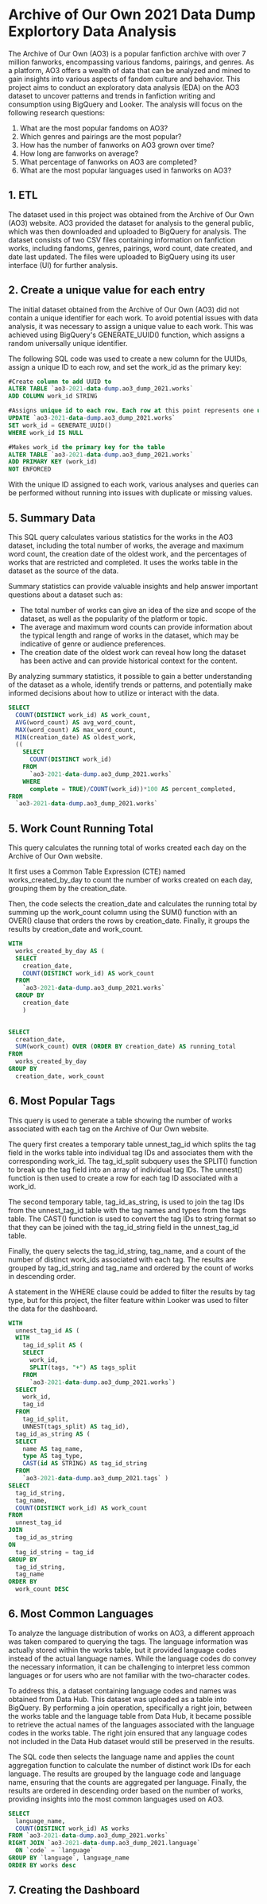 # Archive of Our Own 2021 Data Dump Explortory Data Analysis 
The Archive of Our Own (AO3) is a popular fanfiction archive with over 7 million fanworks, encompassing various fandoms, pairings, and genres. As a platform, AO3 offers a wealth of data that can be analyzed and mined to gain insights into various aspects of fandom culture and behavior.
This project aims to conduct an exploratory data analysis (EDA) on the AO3 dataset to uncover patterns and trends in fanfiction writing and consumption using BigQuery and Looker. The analysis will focus on the following research questions:
1. What are the most popular fandoms on AO3?
2. Which genres and pairings are the most popular?
3. How has the number of fanworks on AO3 grown over time?
4. How long are fanworks on average?
5. What percentage of fanworks on AO3 are completed?
6. What are the most popular languages used in fanworks on AO3? 

## 1. ETL 

The dataset used in this project was obtained from the Archive of Our Own (AO3) website. AO3 provided the dataset for analysis to the general public, which was then downloaded and uploaded to BigQuery for analysis. The dataset consists of two CSV files containing information on fanfiction works, including fandoms, genres, pairings, word count, date created, and date last updated. The files were uploaded to BigQuery using its user interface (UI) for further analysis.


## 2. Create a unique value for each entry

The initial dataset obtained from the Archive of Our Own (AO3) did not contain a unique identifier for each work. To avoid potential issues with data analysis, it was necessary to assign a unique value to each work. This was achieved using BigQuery's GENERATE_UUID() function, which assigns a random universally unique identifier.

The following SQL code was used to create a new column for the UUIDs, assign a unique ID to each row, and set the work_id as the primary key:


``` SQL
#Create column to add UUID to 
ALTER TABLE `ao3-2021-data-dump.ao3_dump_2021.works`
ADD COLUMN work_id STRING

#Assigns unique id to each row. Each row at this point represents one unique work
UPDATE `ao3-2021-data-dump.ao3_dump_2021.works`
SET work_id = GENERATE_UUID()
WHERE work_id IS NULL

#Makes work_id the primary key for the table 
ALTER TABLE `ao3-2021-data-dump.ao3_dump_2021.works`
ADD PRIMARY KEY (work_id)
NOT ENFORCED


```

With the unique ID assigned to each work, various analyses and queries can be performed without running into issues with duplicate or missing values. 


## 5. Summary Data

This SQL query calculates various statistics for the works in the AO3 dataset, including the total number of works, the average and maximum word count, the creation date of the oldest work, and the percentages of works that are restricted and completed. It uses the works table in the dataset as the source of the data.

Summary statistics can provide valuable insights and help answer important questions about a dataset such as:

* The total number of works can give an idea of the size and scope of the dataset, as well as the popularity of the platform or topic.
* The average and maximum word counts can provide information about the typical length and range of works in the dataset, which may be indicative of genre or audience preferences.
* The creation date of the oldest work can reveal how long the dataset has been active and can provide historical context for the content.

By analyzing summary statistics, it possible to gain a better understanding of the dataset as a whole, identify trends or patterns, and potentially make informed decisions about how to utilize or interact with the data.

``` SQL
SELECT
  COUNT(DISTINCT work_id) AS work_count,
  AVG(word_count) AS avg_word_count,
  MAX(word_count) AS max_word_count,
  MIN(creation_date) AS oldest_work, 
  ((
    SELECT
      COUNT(DISTINCT work_id)
    FROM
      `ao3-2021-data-dump.ao3_dump_2021.works`
    WHERE
      complete = TRUE)/COUNT(work_id))*100 AS percent_completed,
FROM
  `ao3-2021-data-dump.ao3_dump_2021.works`
 ```

## 5. Work Count Running Total 

This query calculates the running total of works created each day on the Archive of Our Own website.

It first uses a Common Table Expression (CTE) named works_created_by_day to count the number of works created on each day, grouping them by the creation_date.

Then, the code selects the creation_date and calculates the running total by summing up the work_count column using the SUM() function with an OVER() clause that orders the rows by creation_date. Finally, it groups the results by creation_date and work_count.


```SQL
WITH
  works_created_by_day AS (
  SELECT
    creation_date,
    COUNT(DISTINCT work_id) AS work_count
  FROM
    `ao3-2021-data-dump.ao3_dump_2021.works`
  GROUP BY
    creation_date
    )

  
SELECT
  creation_date,
  SUM(work_count) OVER (ORDER BY creation_date) AS running_total
FROM
  works_created_by_day
GROUP BY
  creation_date, work_count

```

## 6. Most Popular Tags

This query is used to generate a table showing the number of works associated with each tag on the Archive of Our Own website.

The query first creates a temporary table unnest_tag_id which splits the tag field in the works table into individual tag IDs and associates them with the corresponding work_id. The tag_id_split subquery uses the SPLIT() function to break up the tag field into an array of individual tag IDs. The unnest() function is then used to create a row for each tag ID associated with a work_id.

The second temporary table, tag_id_as_string, is used to join the tag IDs from the unnest_tag_id table with the tag names and types from the tags table. The CAST() function is used to convert the tag IDs to string format so that they can be joined with the tag_id_string field in the unnest_tag_id table.

Finally, the query selects the tag_id_string, tag_name, and a count of the number of distinct work_ids associated with each tag. The results are grouped by tag_id_string and tag_name and ordered by the count of works in descending order.

A statement in the WHERE clause could be added to filter the results by tag type, but for this project, the filter feature within Looker was used to filter the data for the dashboard.

``` SQL
WITH
  unnest_tag_id AS (
  WITH
    tag_id_split AS (
    SELECT
      work_id,
      SPLIT(tags, "+") AS tags_split
    FROM
      `ao3-2021-data-dump.ao3_dump_2021.works`)
  SELECT
    work_id,
    tag_id
  FROM
    tag_id_split,
    UNNEST(tags_split) AS tag_id),
  tag_id_as_string AS (
  SELECT
    name AS tag_name,
    type AS tag_type,
    CAST(id AS STRING) AS tag_id_string
  FROM
    `ao3-2021-data-dump.ao3_dump_2021.tags` )
SELECT
  tag_id_string,
  tag_name,
  COUNT(DISTINCT work_id) AS work_count
FROM
  unnest_tag_id
JOIN
  tag_id_as_string
ON
  tag_id_string = tag_id
GROUP BY
  tag_id_string,
  tag_name
ORDER BY
  work_count DESC
```

## 6. Most Common Languages 

To analyze the language distribution of works on AO3, a different approach was taken compared to querying the tags. The language information was actually stored within the works table, but it provided language codes instead of the actual language names. While the language codes do convey the necessary information, it can be challenging to interpret less common languages or for users who are not familiar with the two-character codes.

To address this, a dataset containing language codes and names was obtained from Data Hub. This dataset was uploaded as a table into BigQuery. By performing a join operation, specifically a right join, between the works table and the language table from Data Hub, it became possible to retrieve the actual names of the languages associated with the language codes in the works table. The right join ensured that any language codes not included in the Data Hub dataset would still be preserved in the results.

The SQL code then selects the language name and applies the count aggregation function to calculate the number of distinct work IDs for each language. The results are grouped by the language code and language name, ensuring that the counts are aggregated per language. Finally, the results are ordered in descending order based on the number of works, providing insights into the most common languages used on AO3.

```SQL 
SELECT
  language_name,
  COUNT(DISTINCT work_id) AS works
FROM `ao3-2021-data-dump.ao3_dump_2021.works`
RIGHT JOIN `ao3-2021-data-dump.ao3_dump_2021.language`
  ON `code` = `language`
GROUP BY `language`, language_name
ORDER BY works desc


```


## 7. Creating the Dashboard

